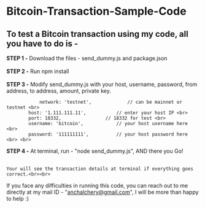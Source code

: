 # Bitcoin-Transaction-Sample-Code

## To test a Bitcoin transaction using my code, all you have to do is - 

**STEP 1 -** Download the files - send_dummy.js and package.json<br><br>
**STEP 2 -** Run npm install<br><br>
**STEP 3 -** Modify send_dummy.js with your host, username, password, from address, to address, amount, private key.<br>
```
    		network: 'testnet', 			// can be mainnet or testnet <br>
		host: '1.111.111.11', 			// enter your host IP <br>
		port: 18332, 				// 18332 for test <br>
		username: 'bitcoin',  			// your host username here <br>
		password: '111111111', 			// your host password here <br> <br>
```


**STEP 4 -** At terminal, run - "node send_dummy.js", AND there you Go!<br><br>

`Your will see the transaction details at terminal if everything goes correct.<br><br>`


If you face any difficulties in running this code, you can reach out to me directly at my mail ID - "anchalchery@gmail.com", I will be more than happy to help :)
